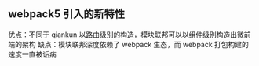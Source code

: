 ## webpack5 引入的新特性

优点：不同于 qiankun 以路由级别的构造，模块联邦可以以组件级别构造出微前端的架构
缺点：模块联邦深度依赖了 webpack 生态，而 webpack 打包构建的速度一直被诟病

